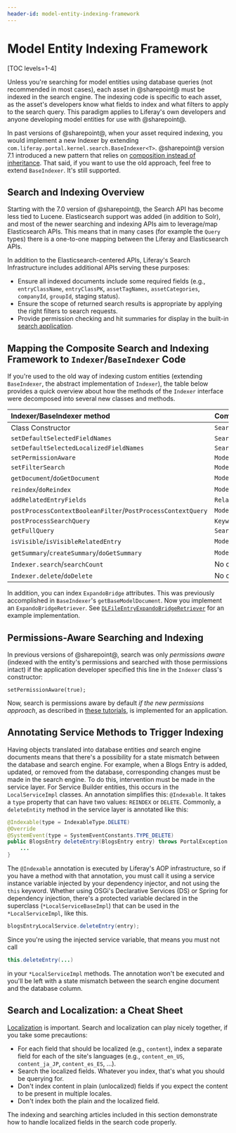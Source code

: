 ```yaml
---
header-id: model-entity-indexing-framework
---
```


# Model Entity Indexing Framework

[TOC levels=1-4]

Unless you're searching for model entities using database queries (not
recommended in most cases), each asset in @sharepoint@ must be indexed in the
search engine. The indexing code is specific to each asset, as the asset's
developers know what fields to index and what filters to apply to the search
query. This paradigm applies to Liferay's own developers and anyone developing
model entities for use with @sharepoint@.

In past versions of @sharepoint@, when your asset required indexing, you would
implement a new Indexer by extending
`com.liferay.portal.kernel.search.BaseIndexer<T>`. @sharepoint@ version 7.1
introduced a new pattern that relies on 
[composition instead of inheritance](https://stackoverflow.com/questions/2399544/difference-between-inheritance-and-composition).
That said, if you want to use the old approach, feel free to extend
`BaseIndexer`. It's still supported. 

## Search and Indexing Overview

Starting with the 7.0 version of @sharepoint@, the Search API has become less tied
to Lucene. Elasticsearch support was added (in addition to Solr), and most of
the newer searching and indexing APIs aim to leverage/map Elasticsearch APIs.
This means that in many cases (for example the `Query` types) there is
a one-to-one mapping between the Liferay and Elasticsearch APIs.

In addition to the Elasticsearch-centered APIs, Liferay's Search Infrastructure
includes additional APIs serving these purposes: 

-   Ensure all indexed documents include some required fields (e.g., 
    `entryClassName`, `entryClassPK`, `assetTagNames`, `assetCategories`,
    `companyId`, `groupId`, staging status). 
-   Ensure the scope of returned search results is appropriate by applying 
    the right filters to search requests. 
-   Provide permission checking and hit summaries for display in the built-in
    [search application](/docs/7-2/user/-/knowledge_base/u/search).

## Mapping the Composite Search and Indexing Framework to `Indexer`/`BaseIndexer` Code

If you're used to the old way of indexing custom entities (extending
`BaseIndexer`, the abstract implementation of `Indexer`), the table below
provides a quick overview about how the methods of the `Indexer` interface were
decomposed into several new classes and methods.

|  Indexer/BaseIndexer method | Composite Indexer Equivalent | Example |
| :-------------------------- | :-------------------------- | :--------------- |
|  Class Constructor | `SearchRegistrar` | [`BlogsEntrySearchRegistrar`](https://github.com/liferay/liferay-portal/blob/7.2.0-ga1/modules/apps/blogs/blogs-service/src/main/java/com/liferay/blogs/internal/search/BlogsEntrySearchRegistrar.java) |
|  `setDefaultSelectedFieldNames` | `SearchRegistrar.activate` | [`BlogsEntrySearchRegistrar`](https://github.com/liferay/liferay-portal/blob/7.2.0-ga1/modules/apps/blogs/blogs-service/src/main/java/com/liferay/blogs/internal/search/BlogsEntrySearchRegistrar.java) |
|  `setDefaultSelectedLocalizedFieldNames` | `SearchRegistrar.activate` | [`BlogsEntrySearchRegistrar`](https://github.com/liferay/liferay-portal/blob/7.2.0-ga1/modules/apps/blogs/blogs-service/src/main/java/com/liferay/blogs/internal/search/BlogsEntrySearchRegistrar.java) |
|  `setPermissionAware`  | `ModelResourcePermissionRegistrar` | [`DLFileEntryModelResourcePermissionRegistrar`](https://github.com/liferay/liferay-portal/blob/7.2.0-ga1/modules/apps/document-library/document-library-service/src/main/java/com/liferay/document/library/internal/security/permission/resource/DLFileEntryModelResourcePermissionRegistrar.java) |
|   `setFilterSearch` | `ModelResourcePermissionRegistrar` | [`DLFileEntryModelResourcePermissionRegistrar`](https://github.com/liferay/liferay-portal/blob/7.2.0-ga1/modules/apps/document-library/document-library-service/src/main/java/com/liferay/document/library/internal/security/permission/resource/DLFileEntryModelResourcePermissionRegistrar.java) |
|  `getDocument`/`doGetDocument` | `ModelDocumentContributor` | [`BlogsEntryModelDocumentContributor`](https://github.com/liferay/liferay-portal/blob/7.2.0-ga1/modules/apps/blogs/blogs-service/src/main/java/com/liferay/blogs/internal/search/spi/model/index/contributor/BlogsEntryModelDocumentContributor.java) |
|  `reindex`/`doReindex` | `ModelIndexerWriterContributor` | [`BlogsEntryModelIndexerWriterContributor`](https://github.com/liferay/liferay-portal/blob/7.2.0-ga1/modules/apps/blogs/blogs-service/src/main/java/com/liferay/blogs/internal/search/spi/model/index/contributor/BlogsEntryModelIndexerWriterContributor.java) |
|  `addRelatedEntryFields` | `RelatedEntryIndexer` | [`DLFileEntryRelatedEntryIndexer`](https://github.com/liferay/liferay-portal/blob/7.2.0-ga1/modules/apps/document-library/document-library-service/src/main/java/com/liferay/document/library/internal/search/DLFileEntryRelatedEntryIndexer.java) |
|  `postProcessContextBooleanFilter`/`PostProcessContextQuery` | `ModelPreFilterContributor` | [`BlogsEntryModelPreFilterContributor`](https://github.com/liferay/liferay-portal/blob/7.2.0-ga1/modules/apps/blogs/blogs-service/src/main/java/com/liferay/blogs/internal/search/spi/model/query/contributor/BlogsEntryModelPreFilterContributor.java) |
|   `postProcessSearchQuery` | `KeywordQueryContributor` | [`BlogsEntryKeywordQueryContributor`](https://github.com/liferay/liferay-portal/blob/7.2.0-ga1/modules/apps/blogs/blogs-service/src/main/java/com/liferay/blogs/internal/search/spi/model/query/contributor/BlogsEntryKeywordQueryContributor.java) |
|  `getFullQuery` | `SearchContextContributor` | [`DLFileEntryModelSearchContextContributor`](https://github.com/liferay/liferay-portal/blob/7.2.0-ga1/modules/apps/document-library/document-library-service/src/main/java/com/liferay/document/library/internal/search/DLFileEntryModelSearchContextContributor.java) |
|  `isVisible`/`isVisibleRelatedEntry` | `ModelVisibilityContributor` | [`BlogsEntryModelVisibilityContributor`](https://github.com/liferay/liferay-portal/blob/7.2.0-ga1/modules/apps/blogs/blogs-service/src/main/java/com/liferay/blogs/internal/search/spi/model/result/contributor/BlogsEntryModelVisibilityContributor.java) |
|  `getSummary`/`createSummary`/`doGetSummary` | `ModelSummaryContributor` | [`BlogsEntryModelSummaryContributor`](https://github.com/liferay/liferay-portal/blob/7.2.0-ga1/modules/apps/blogs/blogs-service/src/main/java/com/liferay/blogs/internal/search/spi/model/result/contributor/BlogsEntryModelSummaryContributor.java) |
|  `Indexer.search`/`searchCount` | No change | [`BlogEntriesDisplayContext`](https://github.com/liferay/liferay-portal/blob/7.2.0-ga1/modules/apps/blogs/blogs-web/src/main/java/com/liferay/blogs/web/internal/display/context/BlogEntriesDisplayContext.java) |	
|  `Indexer.delete`/`doDelete` | No change | [`MBMessageLocalServiceImpl.deleteMessage`](https://github.com/liferay/liferay-portal/blob/7.2.0-ga1/modules/apps/message-boards/message-boards-service/src/main/java/com/liferay/message/boards/service/impl/MBMessageLocalServiceImpl.java#L703) |

In addition, you can index `ExpandoBridge` attributes. This was previously
accomplished in `BaseIndexer`'s `getBaseModelDocument`. Now you implement an
`ExpandoBridgeRetriever`. See 
[`DLFileEntryExpandoBridgeRetriever`](https://github.com/liferay/liferay-portal/blob/7.2.0-ga1/modules/apps/document-library/document-library-service/src/main/java/com/liferay/document/library/internal/search/DLFileEntryExpandoBridgeRetriever.java)
for an example implementation.

## Permissions-Aware Searching and Indexing

In previous versions of @sharepoint@, search was only _permissions
aware_ (indexed with the entity's permissions and searched with those
permissions intact) if the application developer specified this line in the
`Indexer` class's constructor:

    setPermissionAware(true);

Now, search is permissions aware by default _if the new permissions approach_,
as described in
[these tutorials](/docs/7-2/frameworks/-/knowledge_base/f/defining-application-permissions), 
is implemented for an application.

## Annotating Service Methods to Trigger Indexing

Having objects translated into database entities _and_ search engine documents
means that there's a possibility for a state mismatch between the database and
search engine. For example, when a Blogs Entry is added, updated, or removed from
the database, corresponding changes must be made in the search engine. To do
this, intervention must be made in the service layer. For Service Builder
entities, this occurs in the `LocalServiceImpl` classes. An annotation
simplifies this: `@Indexable`. It takes a `type` property that can have two
values: `REINDEX` or `DELETE`. Commonly, a `deleteEntity` method in the service
layer is annotated like this:

```java
@Indexable(type = IndexableType.DELETE)
@Override
@SystemEvent(type = SystemEventConstants.TYPE_DELETE)
public BlogsEntry deleteEntry(BlogsEntry entry) throws PortalException {
    ...
}
```

The `@Indexable` annotation is executed by Liferay's AOP infrastructure, so if
you have a method with that annotation, you must call it using a service
instance variable injected by your dependency injector, and not using the `this`
keyword. Whether using OSGi's Declarative Services (DS) or Spring for dependency
injection, there's a protected variable declared in the superclass
(`*LocalServiceBaseImpl`) that can be used in the `*LocalServiceImpl`, like
this.

```java
blogsEntryLocalService.deleteEntry(entry);
```

Since you're using the injected service variable, that means you must not call

```java
this.deleteEntry(...) 
```

in your `*LocalServiceImpl` methods. The annotation won't be executed and you'll
be left with a state mismatch between the search engine document and the
database column.

## Search and Localization: a Cheat Sheet

[Localization](/docs/7-2/frameworks/-/knowledge_base/f/localization) is
important. Search and localization can play nicely together, if you take some
precautions:

- For each field that should be localized (e.g., `content`), index a separate
  field for each of the site's languages (e.g., `content_en_US`,
  `content_ja_JP`, `content_es_ES`, ...).
- Search the localized fields. Whatever you index, that's what you should be
  querying for.
- Don't index content in plain (unlocalized) fields if you expect the content to
  be present in multiple locales.
- Don't index both the plain and the localized field.

The indexing and searching articles included in this section demonstrate how to
handle localized fields in the search code properly. 
